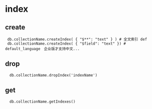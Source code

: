 # index
## create
```
 db.collectionName.createIndex( { "$**": "text" } ) # 全文索引 def
 db.collectionName.createIndex( { "$field": "text" }) # default_language　企业版才支持中文...
```
## drop
```
  db.collectionName.dropIndex('indexName')
```
## get
```
  db.collectionName.getIndexes()
```
